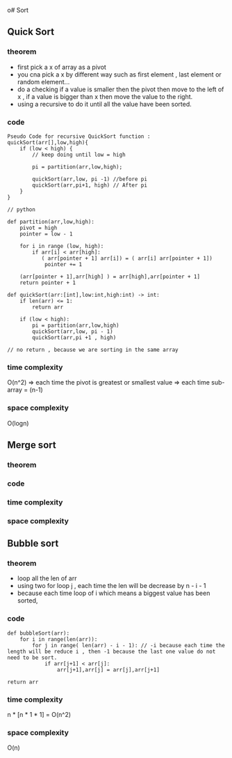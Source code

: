 o# Sort 

## Quick Sort 
### theorem
 - first pick a x of array as a pivot 
 - you cna pick a x by different way such as first element , last element or random element...
 - do a checking if a value is smaller then the pivot then move to the left of x , if a value is bigger than x then move the value to the right.
 - using a recursive to do it until all the value have been sorted.
### code 
```
Pseudo Code for recursive QuickSort function :
quickSort(arr[],low,high){
    if (low < high) { 
        // keep doing until low = high
        
        pi = partition(arr,low,high); 

        quickSort(arr,low, pi -1) //before pi 
        quickSort(arr,pi+1, high) // After pi
    } 
}

// python 

def partition(arr,low,high):
    pivot = high
    pointer = low - 1

    for i in range (low, high):
        if arr[i] < arr[high]:
           ( arr[pointer + 1] arr[i]) = ( arr[i] arr[pointer + 1]) 
            pointer += 1
        
    (arr[pointer + 1],arr[high] ) = arr[high],arr[pointer + 1]
    return pointer + 1

def quickSort(arr:[int],low:int,high:int) -> int:
    if len(arr) <= 1:
        return arr
    
    if (low < high):
        pi = partition(arr,low,high)
        quickSort(arr,low, pi - 1)
        quickSort(arr,pi +1 , high)

// no return , because we are sorting in the same array
```
### time complexity
O(n^2) => each time the pivot is greatest or smallest value => each time sub-array  = (n-1) 
### space complexity
O(logn)


## Merge sort 
### theorem
### code 
### time complexity
### space complexity  


## Bubble sort 
### theorem
- loop all the len of arr
- using two for loop j , each time the len will be decrease by n - i - 1 
- because each time loop of i which means a biggest value has been sorted,
### code 
```
def bubbleSort(arr):
    for i in range(len(arr)):
        for j in range( len(arr) - i - 1): // -i because each time the length will be reduce i , then -1 because the last one value do not need to be sort. 
            if arr[j+1] < arr[j]:
                arr[j+1],arr[j] = arr[j],arr[j+1]

return arr
```
### time complexity
 n * [n * 1 * 1] = O(n^2)
### space complexity  
O(n)
